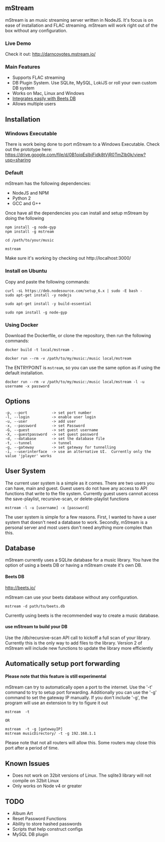 ## mStream
mStream is an music streaming server written in NodeJS.   It's focus is on ease of installation and FLAC streaming.  mStream will work right out of the box without any configuration.

### Live Demo
Check it out: http://darncoyotes.mstream.io/


### Main Features
* Supports FLAC streaming
* DB Plugin System.  Use SQLite, MySQL, LokiJS or roll your own custom DB system
* Works on Mac, Linux and Windows
* [Integrates easily with Beets DB](https://github.com/beetbox/beets)
* Allows multiple users


## Installation

### Windows Executable

There is work being done to port mStream to a Windows Executable.  Check out the prototype here:
https://drive.google.com/file/d/0B1oiqEsIbjFidk8tVjR0TmZIb0k/view?usp=sharing

### Default

mStream has the following dependencies:
* NodeJS and NPM
* Python 2
* GCC and G++

Once have all the dependencies you can install and setup mStream by doing the following

```shell
npm install -g node-gyp
npm install -g mstream

cd /path/to/your/music

mstream
```

Make sure it's working by checking out http://localhost:3000/


### Install on Ubuntu
Copy and paste the following commands:

```shell
curl -sL https://deb.nodesource.com/setup_6.x | sudo -E bash -
sudo apt-get install -y nodejs

sudo apt-get install -y build-essential

sudo npm install -g node-gyp
```


### Using Docker

Download the Dockerfile, or clone the repository, then run the following
commands:

```shell
docker build -t local/mstream .

docker run --rm -v /path/to/my/music:/music local/mstream
```

The ENTRYPOINT is `mstream`, so you can use the same option as if using the
default installation.

```shell
docker run --rm -v /path/to/my/music:/music local/mstream -l -u username -x password
```

## Options

```shell
-p, --port           -> set port number
-l, --login          -> enable user login
-u, --user           -> add user
-x, --password       -> set Password
-G, --guest          -> set guest username
-X, --guestpassword  -> set guest password
-d, --database       -> set the database file
-t, --tunnel         -> tunnel
-g, --gateway        -> set gateway for tunnelling
-i, --userinterface  -> use an alternative UI.  Currently only the value 'jplayer' works
```



## User System

The current user system is a simple as it comes.  There are two users you can have, main and guest.  Guest users do not have any access to API functions that write to the file system.  Currently guest users cannot access the save-playlist, recursive-scan, or delete-playlist functions

```shell
mstream -l -u [username] -x [password]

```

The user system is simple for a few reasons.  First, I wanted to have a user system that doesn't need a database to work. Secondly, mStream is a personal server and most users don't need anything more complex than this.


## Database

mStream currently uses a SQLite database for a music library.  You have the option of using a beets DB or having a mStream create it's own DB.  

#### Beets DB
http://beets.io/

mStream can use your beets database without any configuration.  
```shell
mstream -d path/to/beets.db
```

Currently using beets is the recommended way to create a music database.


#### use mStream to build your DB

Use the /db/recursive-scan API call to kickoff a full scan of your library.  Currently this is the only way to add files to the library.  Version 2 of mStream will include new functions to update the library more efficiently


## Automatically setup port forwarding
#### Please note that this feature is still experimental

mStream can try to automatically open a port to the internet.  Use the '-t' command to try to setup port forwarding.  Additionally you can use the '-g' command to set the gateway IP manually.  If you don't include '-g', the program will use an extension to try to figure it out

```
mstream  -t

OR

mstream  -t -g [gatewayIP]
mstream musicDirectory/ -t -g 192.168.1.1
```

Please note that not all routers will allow this.  Some routers may close this port after a period of time.



## Known Issues
- Does not work on 32bit versions of Linux.  The sqlite3 library will not compile on 32bit Linux
- Only works on Node v4 or greater


## TODO
- Album Art
- Reset Password Functions
- Ability to store hashed passwords
- Scripts that help construct configs
- MySQL DB plugin
